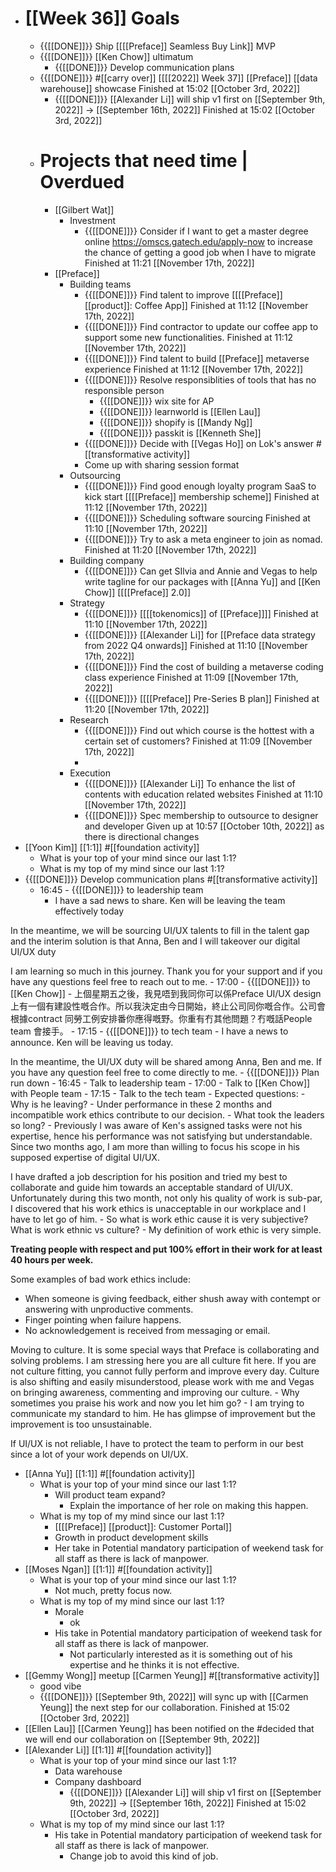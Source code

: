 - # [[Week 36]] Goals
    - {{[[DONE]]}}  Ship [[[[Preface]] Seamless Buy Link]] MVP
    - {{[[DONE]]}}  [[Ken Chow]] ultimatum
        - {{[[DONE]]}}  Develop communication plans
    - {{[[DONE]]}} #[[carry over]] [[[[2022]] Week 37]] [[Preface]] [[data warehouse]] showcase Finished at 15:02 [[October 3rd, 2022]]
        - {{[[DONE]]}} [[Alexander Li]] will ship v1 first on [[September 9th, 2022]] -> [[September 16th, 2022]] Finished at 15:02 [[October 3rd, 2022]]
    - # Projects that need time | Overdued
        - [[Gilbert Wat]]
            - Investment
                - {{[[DONE]]}} Consider if I want to get a master degree online https://omscs.gatech.edu/apply-now to increase the chance of getting a good job when I have to migrate Finished at 11:21 [[November 17th, 2022]]
        - [[Preface]]
            - Building teams
                - {{[[DONE]]}}  Find talent to improve [[[[Preface]] [[product]]: Coffee App]] Finished at 11:12 [[November 17th, 2022]]
                - {{[[DONE]]}}  Find contractor to update our coffee app to support some new functionalities. Finished at 11:12 [[November 17th, 2022]]
                - {{[[DONE]]}} Find talent to build [[Preface]] metaverse experience Finished at 11:12 [[November 17th, 2022]]
                - {{[[DONE]]}}  Resolve responsiblities of tools that has no responsible person 
                    - {{[[DONE]]}}  wix site for AP
                    - {{[[DONE]]}}  learnworld is [[Ellen Lau]] 
                    - {{[[DONE]]}}  shopify is [[Mandy Ng]]
                    - {{[[DONE]]}}  passkit is [[Kenneth She]]
                - {{[[DONE]]}} Decide with [[Vegas Ho]] on Lok's answer #[[transformative activity]]
                - Come up with sharing session format
            - Outsourcing
                - {{[[DONE]]}}  Find good enough loyalty program SaaS to kick start [[[[Preface]] membership scheme]] Finished at 11:12 [[November 17th, 2022]]
                - {{[[DONE]]}} Scheduling software sourcing Finished at 11:10 [[November 17th, 2022]]
                - {{[[DONE]]}} Try to ask a meta engineer to join as nomad. Finished at 11:20 [[November 17th, 2022]]
            - Building company
                - {{[[DONE]]}}  Can get SIlvia and Annie and Vegas to help write tagline for our packages with [[Anna Yu]] and [[Ken Chow]] [[[[Preface]] 2.0]]
            - Strategy
                - {{[[DONE]]}} [[[[tokenomics]] of [[Preface]]]] Finished at 11:10 [[November 17th, 2022]]
                - {{[[DONE]]}}  [[Alexander Li]] for [[Preface data strategy from 2022 Q4 onwards]]  Finished at 11:10 [[November 17th, 2022]]
                - {{[[DONE]]}}  Find the cost of building a metaverse coding class experience Finished at 11:09 [[November 17th, 2022]]
                - {{[[DONE]]}} [[[[Preface]] Pre-Series B plan]] Finished at 11:20 [[November 17th, 2022]]
            - Research
                - {{[[DONE]]}} Find out which course is the hottest with a certain set of customers?   Finished at 11:09 [[November 17th, 2022]]
                - 
            - Execution
                - {{[[DONE]]}} [[Alexander Li]] To enhance the list of contents with education related websites   Finished at 11:10 [[November 17th, 2022]]
                - {{[[DONE]]}}  Spec membership to outsource to designer and developer Given up at 10:57 [[October 10th, 2022]] as there is directional changes
- [[Yoon Kim]] [[1:1]] #[[foundation activity]]
    - What is your top of your mind since our last 1:1?
    - What is my top of my mind since our last 1:1?
- {{[[DONE]]}}  Develop communication plans #[[transformative activity]]
    - 16:45 - {{[[DONE]]}}  to leadership team
        - I have a sad news to share. Ken will be leaving the team effectively today

In the meantime, we will be sourcing UI/UX talents to fill in the talent gap and the interim solution is that Anna, Ben and I will takeover our digital UI/UX duty

I am learning so much in this journey. Thank you for your support and if you have any questions feel free to reach out to me.
    - 17:00 - {{[[DONE]]}}  to [[Ken Chow]]
        - 上個星期五之後，我見唔到我同你可以係Preface UI/UX design上有一個有建設性嘅合作。所以我決定由今日開始，終止公司同你嘅合作。公司會根據contract 同勞工例安排番你應得嘅野。你重有冇其他問題？冇嘅話People team 會接手。
    - 17:15 - {{[[DONE]]}}  to tech team
        - I have a news to announce. Ken will be leaving us today.

In the meantime, the UI/UX duty will be shared among Anna, Ben and me. If you have any question feel free to come directly to me.
    - {{[[DONE]]}}  Plan run down
        - 16:45 - Talk to leadership team
        - 17:00 - Talk to [[Ken Chow]] with People team
        - 17:15 - Talk to the tech team
    - Expected questions:
        - Why is he leaving?
            - Under performance in these 2 months and incompatible work ethics contribute to our decision.
        - What took the leaders so long?
            - Previously I was aware of Ken's assigned tasks were not his expertise, hence his performance was not satisfying but understandable. Since two months ago, I am more than willing to focus his scope in his supposed expertise of digital UI/UX.

I have drafted a job description for his position and tried my best to collaborate and guide him towards an acceptable standard of UI/UX. Unfortunately during this two month, not only his quality of work is sub-par, I discovered that his work ethics is unacceptable in our workplace and I have to let go of him.
        - So what is work ethic cause it is very subjective? What is work ethnic vs culture?
            - My definition of work ethic is very simple. 

**Treating people with respect and put 100% effort in their work for at least 40 hours per week.**

Some examples of bad work ethics include:
  - When someone is giving feedback, either shush away with contempt or answering with unproductive comments.
  - Finger pointing when failure happens.
  - No acknowledgement is received from messaging or email.

Moving to culture. It is some special ways that Preface is collaborating and solving problems. I am stressing here you are all culture fit here. If you are not culture fitting, you cannot fully perform and improve every day. Culture is also shifting and easily misunderstood, please work with me and Vegas on bringing awareness, commenting and improving our culture.
        - Why sometimes you praise his work and now you let him go?
            - I am trying to communicate my standard to him. He has glimpse of improvement but the improvement is too unsustainable.

If UI/UX is not reliable, I have to protect the team to perform in our best since a lot of your work depends on UI/UX.
- [[Anna Yu]] [[1:1]] #[[foundation activity]]
    - What is your top of your mind since our last 1:1?
        - Will product team expand?
            - Explain the importance of her role on making this happen.
    - What is my top of my mind since our last 1:1?
        - [[[[Preface]] [[product]]: Customer Portal]]
        - Growth in product development skills
        - Her take in Potential mandatory participation of weekend task for all staff as there is lack of manpower.
- [[Moses Ngan]] [[1:1]] #[[foundation activity]]
    - What is your top of your mind since our last 1:1?
        - Not much, pretty focus now.
    - What is my top of my mind since our last 1:1?
        - Morale
            - ok
        - His take in Potential mandatory participation of weekend task for all staff as there is lack of manpower.
            - Not particularly interested as it is something out of his expertise and he thinks it is not effective.
- [[Gemmy Wong]] meetup [[Carmen Yeung]] #[[transformative activity]]
    - good vibe
    - {{[[DONE]]}}  [[September 9th, 2022]] will sync up with [[Carmen Yeung]] the next step for our collaboration. Finished at 15:02 [[October 3rd, 2022]]
- [[Ellen Lau]] [[Carmen Yeung]] has been notified on the #decided that we will end our collaboration on [[September 9th, 2022]]
- [[Alexander Li]] [[1:1]] #[[foundation activity]]
    - What is your top of your mind since our last 1:1?
        - Data warehouse
        - Company dashboard
            - {{[[DONE]]}} [[Alexander Li]] will ship v1 first on [[September 9th, 2022]] -> [[September 16th, 2022]] Finished at 15:02 [[October 3rd, 2022]]
    - What is my top of my mind since our last 1:1?
        - His take in Potential mandatory participation of weekend task for all staff as there is lack of manpower.
            - Change job to avoid this kind of job.
